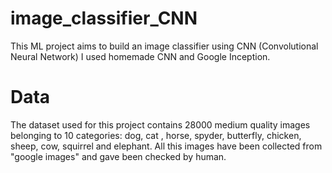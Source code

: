 # image_classifier_CNN

This ML project aims to build an image classifier using CNN (Convolutional Neural Network) I used homemade CNN and Google Inception.

# Data

The dataset used for this project contains 28000 medium quality images belonging to 10 categories: dog, cat , horse, spyder, butterfly, chicken, sheep, cow, squirrel and elephant. All this images have been collected from "google images" and gave been checked by human.
